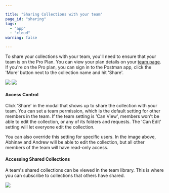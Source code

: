 ```yaml
---

title: "Sharing Collections with your team"
page_id: "sharing"
tags: 
  - "app"
  - "cloud"
warning: false

---
```


To share your collections with your team, you'll need to ensure that your team is on the Pro Plan. You can view your plan details on your [team page][0]. If you're on the Pro plan, you can sign in to the Postman app, click the 'More' button next to the collection name and hit 'Share'.

[![](https://www.getpostman.com/img/v1/docs/thumbs/share-menu-option.png)][1]
[![](https://www.getpostman.com/img/v1/docs/thumbs/share-modal-new.png)][2]

#### Access Control

Click 'Share' in the modal that shows up to share the collection with your team. You can set a team permission, which is the default setting for other members in the team. If the team setting is 'Can View', members won't be able to edit the collection, or any of its folders and requests. The 'Can Edit' setting will let everyone edit the collection.

You can also override this setting for specific users. In the image above, Abhinav and Andrew will be able to edit the collection, but all other members of the team will have read-only access.

#### Accessing Shared Collections

A team's shared collections can be viewed in the team library. This is where you can subscribe to collections that others have shared.

[![](https://www.getpostman.com/img/v1/docs/sharing_1.png)][3]


[0]: https://app.getpostman.com/dashboard/team-plans
[1]: https://www.getpostman.com/img/v1/docs/source/share-menu-option.png
[2]: https://www.getpostman.com/img/v1/docs/source/share-modal-new.png
[3]: https://www.getpostman.com/img/v1/docs/sharing_1.png
